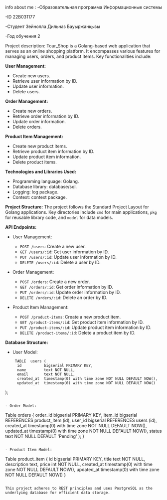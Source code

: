 info about me :
-Образовательная программа	Информационные системы

-ID	22B031177

-Студент	Зейнолла Дильназ Бауыржанқызы

-Год обучения	2

Project description:
Tour_Shop is a Golang-based web application that serves as an online shopping platform. It encompasses various features for managing users, orders, and product items. Key functionalities include:

**User Management:**
- Create new users.
- Retrieve user information by ID.
- Update user information.
- Delete users.

**Order Management:**
- Create new orders.
- Retrieve order information by ID.
- Update order information.
- Delete orders.

**Product Item Management:**
- Create new product items.
- Retrieve product item information by ID.
- Update product item information.
- Delete product items.

**Technologies and Libraries Used:**
- Programming language: Golang.
- Database library: database/sql.
- Logging: log package.
- Context: context package.

**Project Structure:**
The project follows the Standard Project Layout for Golang applications. Key directories include `cmd` for main applications, `pkg` for reusable library code, and `model` for data models.

**API Endpoints:**
- User Management:
  - `POST /users`: Create a new user.
  - `GET /users/:id`: Get user information by ID.
  - `PUT /users/:id`: Update user information by ID.
  - `DELETE /users/:id`: Delete a user by ID.

- Order Management:
  - `POST /orders`: Create a new order.
  - `GET /orders/:id`: Get order information by ID.
  - `PUT /orders/:id`: Update order information by ID.
  - `DELETE /orders/:id`: Delete an order by ID.

- Product Item Management:
  - `POST /product-items`: Create a new product item.
  - `GET /product-items/:id`: Get product item information by ID.
  - `PUT /product-items/:id`: Update product item information by ID.
  - `DELETE /product-items/:id`: Delete a product item by ID.

**Database Structure:**
- User Model:
  ```
   TABLE  users (
    id          bigserial PRIMARY KEY,
    name        text NOT NULL,
    email       text NOT NULL,
    created_at  timestamp(0) with time zone NOT NULL DEFAULT NOW(),
    updated_at  timestamp(0) with time zone NOT NULL DEFAULT NOW()
);
  ```

- Order Model:
  ```
  Table orders {
      order_id    bigserial PRIMARY KEY,
    item_id     bigserial REFERENCES product_item (id),
    user_id     bigserial REFERENCES users (id),
    created_at  timestamp(0) with time zone NOT NULL DEFAULT NOW(),
    updated_at  timestamp(0) with time zone NOT NULL DEFAULT NOW(),
    status      text NOT NULL DEFAULT 'Pending'
);
  }
  ```

- Product Item Model:
  ```
  Table product_item {
    id          bigserial PRIMARY KEY,
    title       text NOT NULL,
    description text,
    price       int NOT NULL,
    created_at  timestamp(0) with time zone NOT NULL DEFAULT NOW(),
    updated_at  timestamp(0) with time zone NOT NULL DEFAULT NOW()
  }
  ```

This project adheres to REST principles and uses PostgreSQL as the underlying database for efficient data storage.
